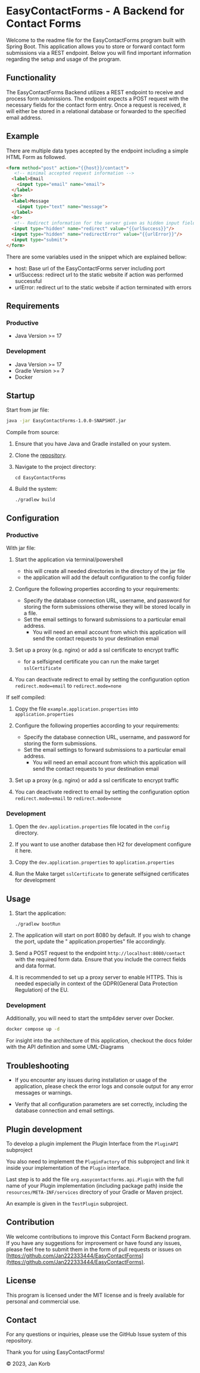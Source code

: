 # EasyContactForms - A Backend for Contact Forms

Welcome to the readme file for the EasyContactForms program built with Spring Boot. This application allows you to store
or forward contact form submissions via a REST endpoint. Below you will find important information regarding the setup
and usage of the program.

## Functionality

The EasyContactForms Backend utilizes a REST endpoint to receive and process form submissions. The endpoint expects a
POST request with the necessary fields for the contact form entry. Once a request is received, it will either be stored
in a relational database or forwarded to the specified email address.

## Example
There are multiple data types accepted by the endpoint including a simple HTML Form as followed.
```html
<form method="post" action="{{host}}/contact">
   <!-- minimal accepted request information -->
  <label>Email
    <input type="email" name="email">
  </label>
  <br>
  <label>Message
    <input type="text" name="message">
  </label>
  <br>
   <!-- Redirect information for the server given as hidden input fields -->
  <input type="hidden" name="redirect" value="{{urlSuccess}}"/>
  <input type="hidden" name="redirectError" value="{{urlError}}"/>
  <input type="submit">
</form>
```

There are some variables used in the snippet which are explained bellow:

- host: Base url of the EasyContactForms server including port
- urlSuccess: redirect url to the static website if action was performed successful
- urlError: redirect url to the static website if action terminated with errors

## Requirements

### Productive

- Java Version >= 17

### Development

- Java Version >= 17
- Gradle Version >= 7
- Docker

## Startup

Start from jar file:

```bash
java -jar EasyContactForms-1.0.0-SNAPSHOT.jar
```

Compile from source:

1. Ensure that you have Java and Gradle installed on your system.

2. Clone the [repository](https://github.com/Jan222333444/EasyContactForms).

3. Navigate to the project directory:

   ```
   cd EasyContactForms
   ```

4. Build the system:

   ```
   ./gradlew build
   ```

## Configuration

### Productive

With jar file:

1. Start the application via terminal/powershell
   - this will create all needed directories in the directory of the jar file
   - the application will add the default configuration to the config folder

2. Configure the following properties according to your requirements:

   - Specify the database connection URL, username, and password for storing the form submissions otherwise they will be stored locally in a file.
   - Set the email settings to forward submissions to a particular email address.
      - You will need an email account from which this application will send the contact requests to your destination
        email
3. Set up a proxy (e.g. nginx) or add a ssl certificate to encrypt traffic
   - for a selfsigned certificate you can run the make target ``sslCertificate``

4. You can deactivate redirect to email by setting the configuration option ``redirect.mode=email`` to ``redirect.mode=none``


If self compiled: 

1. Copy the file ````example.application.properties```` into ``application.properties``

2. Configure the following properties according to your requirements:
   
   - Specify the database connection URL, username, and password for storing the form submissions.
   - Set the email settings to forward submissions to a particular email address.
      - You will need an email account from which this application will send the contact requests to your destination
        email 
3. Set up a proxy (e.g. nginx) or add a ssl certificate to encrypt traffic

4. You can deactivate redirect to email by setting the configuration option ``redirect.mode=email`` to ``redirect.mode=none``

### Development

1. Open the ``dev.application.properties`` file located in the ``config`` directory.

2. If you want to use another database then H2 for development configure it here.

3. Copy the ``dev.application.properties`` to ``application.properties``

4. Run the Make target ``sslCertificate`` to generate selfsigned certificates for development

## Usage

1. Start the application:

   ```
   ./gradlew bootRun
   ```

2. The application will start on port 8080 by default. If you wish to change the port, update the "
   application.properties" file accordingly.

3. Send a POST request to the endpoint `http://localhost:8080/contact` with the required form data. Ensure that you
   include the correct fields and data format.

4. It is recommended to set up a proxy server to enable HTTPS. This is needed especially in context of the GDPR(General
   Data Protection Regulation) of the EU.

### Development

Additionally, you will need to start the smtp4dev server over Docker.

````bash
docker compose up -d
````

For insight into the architecture of this application, checkout the docs folder with the API definition and some UML-Diagrams

## Troubleshooting

- If you encounter any issues during installation or usage of the application, please check the error logs and console
  output for any error messages or warnings.

- Verify that all configuration parameters are set correctly, including the database connection and email settings.

## Plugin development

To develop a plugin implement the Plugin Interface from the ``PluginAPI`` subproject

You also need to implement the ``PluginFactory`` of this subproject and link it inside your implementation of the ``Plugin`` interface.

Last step is to add the file ``org.easycontactforms.api.Plugin`` with the full name of your Plugin implementation (including package path)
inside the ``resources/META-INF/services`` directory of your Gradle or Maven project.

An example is given in the ``TestPlugin`` subproject.

## Contribution

We welcome contributions to improve this Contact Form Backend program. If you have any suggestions for improvement or
have found any issues, please feel free to submit them in the form of pull requests or issues
on [https://github.com/Jan222333444/EasyContactForms](https://github.com/Jan222333444/EasyContactForms).

## License

This program is licensed under the MIT license and is freely available for personal and commercial use.

## Contact

For any questions or inquiries, please use the GitHub Issue system of this repository.

Thank you for using EasyContactForms!

© 2023, Jan Korb